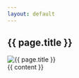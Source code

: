 ```yaml
---
layout: default
---
```

<h2>{{ page.title }}</h2>
<!-- ### {{ page.title }} -->
<div class="image">
    <img src="{{ page.featured_image }}" alt="{{ page.title }}">
</div>
{{ content }}
